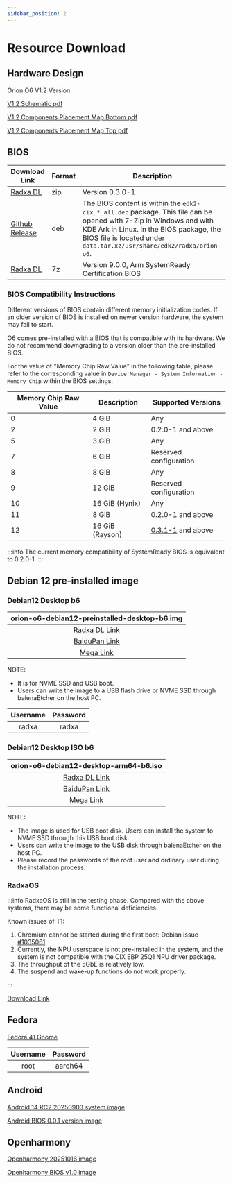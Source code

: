 ```yaml
---
sidebar_position: 2
---
```


# Resource Download

## Hardware Design

Orion O6 V1.2 Version

[V1.2 Schematic pdf](https://dl.radxa.com/orion/o6/hw/radxa_orion_o6_v1.20_schematic.pdf)

[V1.2 Components Placement Map Bottom pdf](https://dl.radxa.com/orion/o6/hw/radxa_orion_o6_v1.20_Components_Placement_map_bot.pdf)

[V1.2 Components Placement Map Top pdf](https://dl.radxa.com/orion/o6/hw/radxa_orion_o6_v1.20_Components_Placement_map_top.pdf)

## BIOS

| Download Link                                                                             | Format | Description                                                                                                                                                                                                                            |
| ----------------------------------------------------------------------------------------- | ------ | -------------------------------------------------------------------------------------------------------------------------------------------------------------------------------------------------------------------------------------- |
| [Radxa DL](https://dl.radxa.com/orion/o6/images/bios/orion-o6-bios-0.3.0-1.zip)           | zip    | Version 0.3.0-1                                                                                                                                                                                                                        |
| [Github Release](https://github.com/radxa-pkg/edk2-cix/releases/latest)                   | deb    | The BIOS content is within the `edk2-cix_*_all.deb` package. This file can be opened with 7-Zip in Windows and with KDE Ark in Linux. In the BIOS package, the BIOS file is located under `data.tar.xz/usr/share/edk2/radxa/orion-o6`. |
| [Radxa DL](https://dl.radxa.com/orion/o6/images/bios/SystemReady/latest/orion-o6-bios.7z) | 7z     | Version 9.0.0, Arm SystemReady Certification BIOS                                                                                                                                                                                      |

### BIOS Compatibility Instructions

Different versions of BIOS contain different memory initialization codes. If an older version of BIOS is installed on newer version hardware, the system may fail to start.

O6 comes pre-installed with a BIOS that is compatible with its hardware. We do not recommend downgrading to a version older than the pre-installed BIOS.

For the value of "Memory Chip Raw Value" in the following table, please refer to the corresponding value in `Device Manager - System Information - Memory Chip` within the BIOS settings.

| Memory Chip Raw Value | Description     | Supported Versions                                                                                            |
| --------------------- | --------------- | ------------------------------------------------------------------------------------------------------------- |
| 0                     | 4 GiB           | Any                                                                                                           |
| 2                     | 2 GiB           | 0.2.0-1 and above                                                                                             |
| 5                     | 3 GiB           | Any                                                                                                           |
| 7                     | 6 GiB           | Reserved configuration                                                                                        |
| 8                     | 8 GiB           | Any                                                                                                           |
| 9                     | 12 GiB          | Reserved configuration                                                                                        |
| 10                    | 16 GiB (Hynix)  | Any                                                                                                           |
| 11                    | 8 GiB           | 0.2.0-1 and above                                                                                             |
| 12                    | 16 GiB (Rayson) | [0.3.1-1](https://github.com/radxa-pkg/edk2-cix/releases/download/0.3.1-1/edk2-cix_0.3.1-1_all.deb) and above |

:::info
The current memory compatibility of SystemReady BIOS is equivalent to 0.2.0-1.
:::

## Debian 12 pre‑installed image

### Debian12 Desktop b6

|                                 orion-o6-debian12-preinstalled-desktop-b6.img                                 |
| :-----------------------------------------------------------------------------------------------------------: |
| [Radxa DL Link](https://dl.radxa.com/orion/o6/images/debian/orion-o6-debian12-preinstalled-desktop-b6.img.gz) |
|                   [BaiduPan Link](https://pan.baidu.com/s/1BKqR3Q67c580ZgjnllL7Ow?pwd=w2ex)                   |
|            [Mega Link](https://mega.nz/file/x34WzQQC#UOyVPHcdMMYdSdYUsYQb2K-fWE8Zsa13QbTiLVvkIJ4)             |

NOTE:

- It is for NVME SSD and USB boot.
- Users can write the image to a USB flash drive or NVME SSD through balenaEtcher on the host PC.

| Username | Password |
| :------: | :------: |
|  radxa   |  radxa   |

### Debian12 Desktop ISO b6

|                                 orion-o6-debian12-desktop-arm64-b6.iso                                 |
| :----------------------------------------------------------------------------------------------------: |
| [Radxa DL Link](https://dl.radxa.com/orion/o6/images/debian/orion-o6-debian12-desktop-arm64-b6.iso.gz) |
|               [BaiduPan Link](https://pan.baidu.com/s/1WSrdcqFUXlkkAsvbQtVh6A?pwd=nnyi)                |
|         [Mega Link](https://mega.nz/file/kyoHkRRT#86E73AN0-bGb01mkC-U30hPBhZMabJa7Dbgcf5U2a5w)         |

NOTE:

- The image is used for USB boot disk. Users can install the system to NVME SSD through this USB boot disk.
- Users can write the image to the USB disk through balenaEtcher on the host PC.
- Please record the passwords of the root user and ordinary user during the installation process.

### RadxaOS

:::info
RadxaOS is still in the testing phase. Compared with the above systems, there may be some functional deficiencies.

Known issues of T1:

1. Chromium cannot be started during the first boot: Debian issue [#1035061](https://bugs-devel.debian.org/cgi-bin/bugreport.cgi?bug=1035061).
2. Currently, the NPU userspace is not pre-installed in the system, and the system is not compatible with the CIX EBP 25Q1 NPU driver package.
3. The throughput of the 5GbE is relatively low.
4. The suspend and wake-up functions do not work properly.

:::

[Download Link](https://github.com/radxa-build/orion-o6/releases/download/rsdk-t1/orion-o6_bookworm_gnome_t1.output.img.xz)

## Fedora

[Fedora 41 Gnome](https://openkoji.iscas.ac.cn/pub/dist-repos/dl/Radxa/Orion-O6/images/fedora-disk-gnome-workstation_radxa_orion-o6_202501041239.raw.gz)

| Username | Password |
| :------: | :------: |
|   root   | aarch64  |

## Android

[Android 14 RC2 20250903 system image](https://github.com/radxa/cix-android-manifests/releases/download/radxa-orion-o6-android14-rc2-20250903/Radxa_Orion_O6_Android14_RC2_20250903_images.zip)

[Android BIOS 0.0.1 version image](https://github.com/radxa/cix-android-manifests/releases/download/radxa-orion-o6-android14-rc2-20250903/orion-o6-bios-android-0.0.1.zip)

## Openharmony

[Openharmony 20251016 image](https://github.com/radxa/cix-openharmony-manifests/releases/download/radxa-orion-o6-Harmony-20251016-v1.0/ohos_images.zip)

[Openharmony BIOS v1.0 image](https://github.com/radxa/cix-openharmony-manifests/releases/download/radxa-orion-o6-Harmony-20251016-v1.0/ohos_bios.zip)
